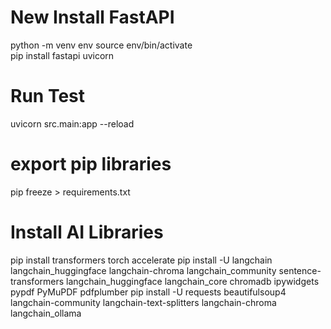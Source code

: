 # New Install FastAPI
python -m venv env
source env/bin/activate  
pip install fastapi uvicorn


# Run Test
uvicorn src.main:app --reload

# export pip libraries
pip freeze > requirements.txt

# Install AI Libraries
pip install transformers torch accelerate
pip install -U langchain langchain_huggingface langchain-chroma langchain_community sentence-transformers langchain_huggingface langchain_core chromadb ipywidgets pypdf PyMuPDF pdfplumber
pip install -U requests beautifulsoup4 langchain-community langchain-text-splitters langchain-chroma langchain_ollama 